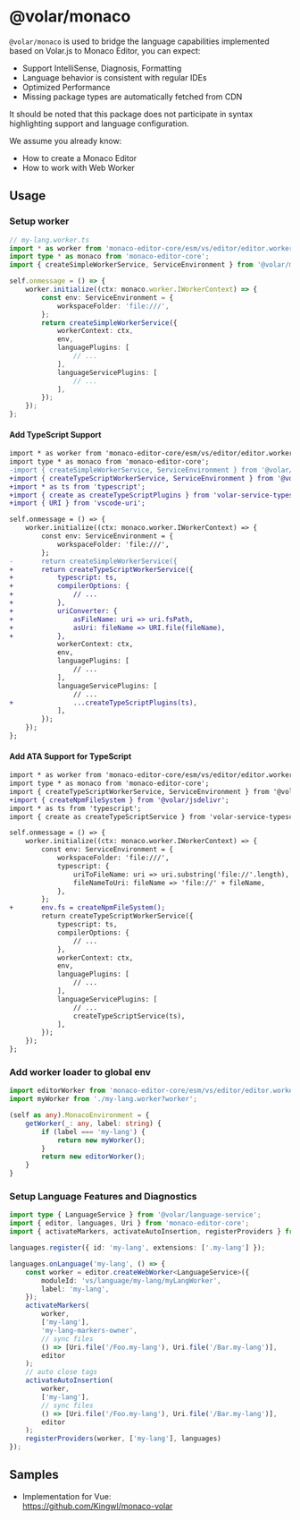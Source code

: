 # @volar/monaco

`@volar/monaco` is used to bridge the language capabilities implemented based on Volar.js to Monaco Editor, you can expect:

- Support IntelliSense, Diagnosis, Formatting
- Language behavior is consistent with regular IDEs
- Optimized Performance
- Missing package types are automatically fetched from CDN

It should be noted that this package does not participate in syntax highlighting support and language configuration.

We assume you already know:

- How to create a Monaco Editor
- How to work with Web Worker

## Usage

### Setup worker

```ts
// my-lang.worker.ts
import * as worker from 'monaco-editor-core/esm/vs/editor/editor.worker';
import type * as monaco from 'monaco-editor-core';
import { createSimpleWorkerService, ServiceEnvironment } from '@volar/monaco/worker';

self.onmessage = () => {
	worker.initialize((ctx: monaco.worker.IWorkerContext) => {
		const env: ServiceEnvironment = {
			workspaceFolder: 'file:///',
		};
		return createSimpleWorkerService({
			workerContext: ctx,
			env,
			languagePlugins: [
				// ...
			],
			languageServicePlugins: [
				// ...
			],
		});
	});
};
```

#### Add TypeScript Support

```diff
import * as worker from 'monaco-editor-core/esm/vs/editor/editor.worker';
import type * as monaco from 'monaco-editor-core';
-import { createSimpleWorkerService, ServiceEnvironment } from '@volar/monaco/worker';
+import { createTypeScriptWorkerService, ServiceEnvironment } from '@volar/monaco/worker';
+import * as ts from 'typescript';
+import { create as createTypeScriptPlugins } from 'volar-service-typescript';
+import { URI } from 'vscode-uri';

self.onmessage = () => {
	worker.initialize((ctx: monaco.worker.IWorkerContext) => {
		const env: ServiceEnvironment = {
			workspaceFolder: 'file:///',
		};
-		return createSimpleWorkerService({
+		return createTypeScriptWorkerService({
+			typescript: ts,
+			compilerOptions: {
+				// ...
+			},
+			uriConverter: {
+				asFileName: uri => uri.fsPath,
+				asUri: fileName => URI.file(fileName),
+			},
			workerContext: ctx,
			env,
			languagePlugins: [
				// ...
			],
			languageServicePlugins: [
				// ...
+				...createTypeScriptPlugins(ts),
			],
		});
	});
};
```

#### Add ATA Support for TypeScript

```diff
import * as worker from 'monaco-editor-core/esm/vs/editor/editor.worker';
import type * as monaco from 'monaco-editor-core';
import { createTypeScriptWorkerService, ServiceEnvironment } from '@volar/monaco/worker';
+import { createNpmFileSystem } from '@volar/jsdelivr';
import * as ts from 'typescript';
import { create as createTypeScriptService } from 'volar-service-typescript';

self.onmessage = () => {
	worker.initialize((ctx: monaco.worker.IWorkerContext) => {
		const env: ServiceEnvironment = {
			workspaceFolder: 'file:///',
			typescript: {
				uriToFileName: uri => uri.substring('file://'.length),
				fileNameToUri: fileName => 'file://' + fileName,
			},
		};
+		env.fs = createNpmFileSystem();
		return createTypeScriptWorkerService({
			typescript: ts,
			compilerOptions: {
				// ...
			},
			workerContext: ctx,
			env,
			languagePlugins: [
				// ...
			],
			languageServicePlugins: [
				// ...
				createTypeScriptService(ts),
			],
		});
	});
};
```

### Add worker loader to global env

```ts
import editorWorker from 'monaco-editor-core/esm/vs/editor/editor.worker?worker';
import myWorker from './my-lang.worker?worker';

(self as any).MonacoEnvironment = {
	getWorker(_: any, label: string) {
		if (label === 'my-lang') {
			return new myWorker();
		}
		return new editorWorker();
	}
}
```

### Setup Language Features and Diagnostics

```ts
import type { LanguageService } from '@volar/language-service';
import { editor, languages, Uri } from 'monaco-editor-core';
import { activateMarkers, activateAutoInsertion, registerProviders } from '@volar/monaco';

languages.register({ id: 'my-lang', extensions: ['.my-lang'] });

languages.onLanguage('my-lang', () => {
	const worker = editor.createWebWorker<LanguageService>({
		moduleId: 'vs/language/my-lang/myLangWorker',
		label: 'my-lang',
	});
	activateMarkers(
		worker,
		['my-lang'],
		'my-lang-markers-owner',
		// sync files
		() => [Uri.file('/Foo.my-lang'), Uri.file('/Bar.my-lang')],
		editor
	);
	// auto close tags
	activateAutoInsertion(
		worker,
		['my-lang'],
		// sync files
		() => [Uri.file('/Foo.my-lang'), Uri.file('/Bar.my-lang')],
		editor
	);
	registerProviders(worker, ['my-lang'], languages)
});
```


## Samples

- Implementation for Vue:\
  https://github.com/Kingwl/monaco-volar
